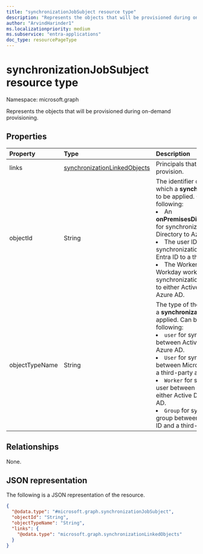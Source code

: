 ```yaml
---
title: "synchronizationJobSubject resource type"
description: "Represents the objects that will be provisioned during on-demand provisioning."
author: "ArvindHarinder1"
ms.localizationpriority: medium
ms.subservice: "entra-applications"
doc_type: resourcePageType
---
```


# synchronizationJobSubject resource type

Namespace: microsoft.graph

Represents the objects that will be provisioned during on-demand provisioning.

## Properties
|Property|Type|Description|
|:---|:---|:---|
|links|[synchronizationLinkedObjects](../resources/synchronization-synchronizationlinkedobjects.md)|Principals that you would like to provision.|
|objectId|String|The identifier of an object to which a **synchronizationJob** is to be applied. Can be one of the following: <li>An **onPremisesDistinguishedName** for synchronization from Active Directory to Azure AD.</li><li>The user ID for synchronization from Microsoft Entra ID to a third-party.</li><li>The Worker ID of the Workday worker for synchronization from Workday to either Active Directory or Azure AD.</li>|
|objectTypeName|String|The type of the object to which a **synchronizationJob** is to be applied. Can be one of the following: <li>`user` for synchronizing between Active Directory and Azure AD.</li><li>`User` for synchronizing a user between Microsoft Entra ID and a third-party application. </li><li>`Worker` for synchronization a user between Workday and either Active Directory or Azure AD.</li><li>`Group` for synchronizing a group between Microsoft Entra ID and a third-party application. </li>|

## Relationships
None.

## JSON representation
The following is a JSON representation of the resource.
<!-- {
  "blockType": "resource",
  "@odata.type": "microsoft.graph.synchronizationJobSubject"
}
-->
``` json
{
  "@odata.type": "#microsoft.graph.synchronizationJobSubject",
  "objectId": "String",
  "objectTypeName": "String",
  "links": {
    "@odata.type": "microsoft.graph.synchronizationLinkedObjects"
  }
}
```
